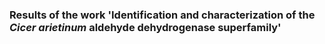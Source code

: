 ### Results of the work 'Identification and characterization of the *Cicer arietinum* aldehyde dehydrogenase superfamily'
